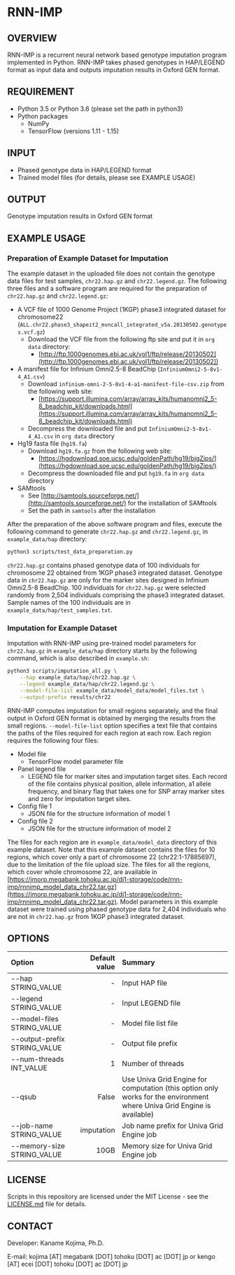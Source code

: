 # RNN-IMP

## OVERVIEW

RNN-IMP is a recurrent neural network based genotype imputation program implemented in Python. RNN-IMP takes phased genotypes in HAP/LEGEND format as input data and outputs imputation results in Oxford GEN format.

## REQUIREMENT

- Python 3.5 or Python 3.6 (please set the path in python3)
- Python packages
  - NumPy
  - TensorFlow (versions 1.11 - 1.15)

## INPUT

- Phased genotype data in HAP/LEGEND format
- Trained model files (for details, please see EXAMPLE USAGE)

## OUTPUT

Genotype imputation results in Oxford GEN format

## EXAMPLE USAGE

### Preparation of Example Dataset for Imputation

The example dataset in the uploaded file does not contain the genotype data files for test samples, `chr22.hap.gz` and `chr22.legend.gz`.
The following three files and a software program are required for the preparation of `chr22.hap.gz` and `chr22.legend.gz`:
- A VCF file of 1000 Genome Project (1KGP) phase3 integrated dataset for chromosome22 (`ALL.chr22.phase3_shapeit2_mvncall_integrated_v5a.20130502.genotypes.vcf.gz`)
  - Download the VCF file from the following ftp site and put it in `org data` directory:
    - [http://ftp.1000genomes.ebi.ac.uk/vol1/ftp/release/20130502](http://ftp.1000genomes.ebi.ac.uk/vol1/ftp/release/20130502])
- A manifest file for Infinium Omni2.5-8 BeadChip (`InfiniumOmni2-5-8v1-4_A1.csv`)
  - Download `infinium-omni-2-5-8v1-4-a1-manifest-file-csv.zip` from the following web site:
    - [https://support.illumina.com/array/array_kits/humanomni2_5-8_beadchip_kit/downloads.html](https://support.illumina.com/array/array_kits/humanomni2_5-8_beadchip_kit/downloads.html)
  - Decompress the downloaded file and put `InfiniumOmni2-5-8v1-4_A1.csv` in `org data` directory
- Hg19 fasta file (`hg19.fa`)
  - Download `hg19.fa.gz` from the following web site:
    - [https://hgdownload.soe.ucsc.edu/goldenPath/hg19/bigZips/](https://hgdownload.soe.ucsc.edu/goldenPath/hg19/bigZips/)
  - Decompress the downloaded file and put `hg19.fa` in `org data` directory
- SAMtools
  - See [http://samtools.sourceforge.net/](http://samtools.sourceforge.net/) for the installation of SAMtools
  - Set the path in `samtools` after the installation

After the preparation of the above software program and files, execute the following command to generate `chr22.hap.gz` and `chr22.legend.gz`, in `example_data/hap` directory:

```sh
python3 scripts/test_data_preparation.py
```

`chr22.hap.gz` contains phased genotype data of 100 individuals for chromosome 22 obtained from 1KGP phase3 integrated dataset. Genotype data in `chr22.hap.gz` are only for the marker sites designed in Infinium Omni2.5-8 BeadChip. 100 individuals for `chr22.hap.gz` were selected randomly from 2,504 individuals comprising the phase3 integrated dataset. Sample names of the 100 individuals are in `example_data/hap/test_samples.txt`.

### Imputation for Example Dataset

Imputation with RNN-IMP using pre-trained model parameters for `chr22.hap.gz` in `example_data/hap` directory starts by the following command, which is also described in `example.sh`:

```sh
python3 scripts/imputation_all.py \
    --hap example_data/hap/chr22.hap.gz \
    --legend example_data/hap/chr22.legend.gz \
    --model-file-list example_data/model_data/model_files.txt \
    --output-prefix results/chr22
```

RNN-IMP computes imputation for small regions separately, and the final output in Oxford GEN format is obtained by merging the results from the small regions. `--model-file-list` option specifies a text file that contains the paths of the files required for each region at each row. Each region requires the following four files:

- Model file
  - TensorFlow model parameter file
- Panel legend file
  - LEGEND file for marker sites and imputation target sites. Each record of the file contains physical position, allele information, a1 allele frequency, and binary flag that takes one for SNP array marker sites and zero for imputation target sites.
- Config file 1
  - JSON file for the structure information of model 1
- Config file 2
  - JSON file for the structure information of model 2

The files for each region are in `example_data/model_data` directory of this example dataset. Note that this example dataset contains the files for 10 regions, which cover only a part of chromosome 22 (chr22:1-17885697), due to the limitation of the file upload size. The files for all the regions, which cover whole chromosome 22, are available in [https://jmorp.megabank.tohoku.ac.jp/dj1-storage/code/rnn-imp/rnnimp_model_data_chr22.tar.gz](https://jmorp.megabank.tohoku.ac.jp/dj1-storage/code/rnn-imp/rnnimp_model_data_chr22.tar.gz). Model parameters in this example dataset were trained using phased genotype data for 2,404 individuals who are not in `chr22.hap.gz` from 1KGP phase3 integrated dataset.

## OPTIONS

| Option | Default value | Summary |
|:-------|--------------:|:--------|
| --hap STRING_VALUE | - | Input HAP file |
| --legend STRING_VALUE | - | Input LEGEND file |
| --model-files STRING_VALUE | - | Model file list file |
| --output-prefix STRING_VALUE | - | Output file prefix |
| --num-threads INT_VALUE | 1 | Number of threads |
| --qsub | False | Use Univa Grid Engine for computation (this option only works for the environment where Univa Grid Engine is available) |
| --job-name STRING_VALUE | imputation | Job name prefix for Univa Grid Engine job |
| --memory-size STRING_VALUE | 10GB | Memory size for Univa Grid Engine job |

## LICENSE

Scripts in this repository are licensed under the MIT License - see the [LICENSE.md](LICENSE.md) file for details.

## CONTACT

Developer: Kaname Kojima, Ph.D.

E-mail: kojima [AT] megabank [DOT] tohoku [DOT] ac [DOT] jp or kengo [AT] ecei [DOT] tohoku [DOT] ac [DOT] jp

